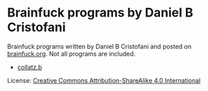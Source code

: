 # Brainfuck programs by Daniel B Cristofani

Brainfuck programs written by Daniel B Cristofani and posted on [brainfuck.org](https://www.brainfuck.org/).
Not all programs are included.

- [collatz.b](https://www.brainfuck.org/collatz.b)

License: [Creative Commons Attribution-ShareAlike 4.0 International](https://creativecommons.org/licenses/by-sa/4.0/)
